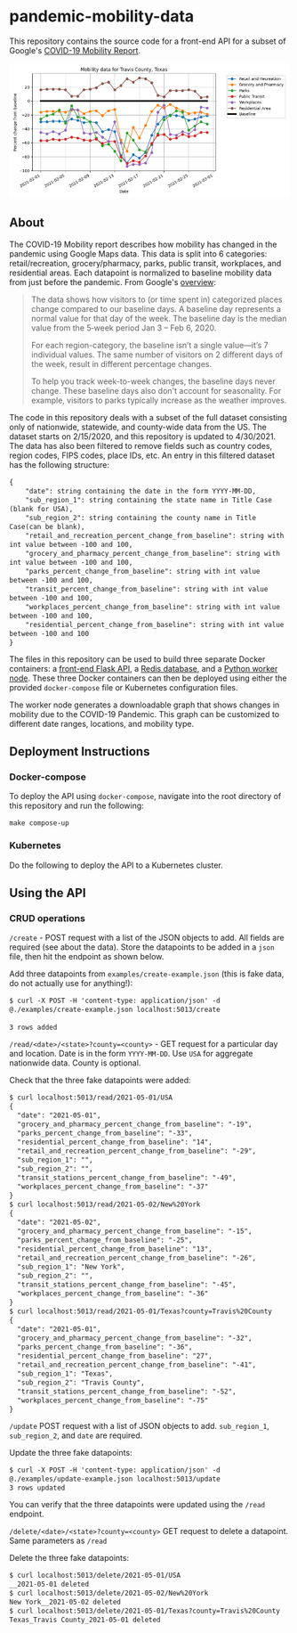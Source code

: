 # pandemic-mobility-data

This repository contains the source code for a front-end API for a subset of Google's [COVID-19 Mobility Report](https://www.google.com/covid19/mobility/). 

![Example Image](./examples/example.png)

## About

The COVID-19 Mobility report describes how mobility has changed in the pandemic using Google Maps data. This data is split into 6 categories: retail/recreation, grocery/pharmacy, parks, public transit, workplaces, and residential areas. Each datapoint is normalized to baseline mobility data from just before the pandemic. From Google's [overview](https://support.google.com/covid19-mobility/answer/9824897?hl=en&ref_topic=9822927):

> The data shows how visitors to (or time spent in) categorized places change compared to our baseline days. A baseline day represents a normal value for that day of the week. The baseline day is the median value from the 5‑week period Jan 3 – Feb 6, 2020.
>
>For each region-category, the baseline isn’t a single value—it’s 7 individual values. The same number of visitors on 2 different days of the week, result in different percentage changes. 
>
>To help you track week-to-week changes, the baseline days never change. These baseline days also don't account for seasonality. For example, visitors to parks typically increase as the weather improves.

The code in this repository deals with a subset of the full dataset consisting only of nationwide, statewide, and county-wide data from the US. The dataset starts on 2/15/2020, and this repository is updated to 4/30/2021. The data has also been filtered to remove fields such as country codes, region codes, FIPS codes, place IDs, etc. An entry in this filtered dataset has the following structure:

```
{
    "date": string containing the date in the form YYYY-MM-DD,
    "sub_region_1": string containing the state name in Title Case (blank for USA),
    "sub_region_2": string containing the county name in Title Case(can be blank),
    "retail_and_recreation_percent_change_from_baseline": string with int value between -100 and 100,
    "grocery_and_pharmacy_percent_change_from_baseline": string with int value between -100 and 100,
    "parks_percent_change_from_baseline": string with int value between -100 and 100,
    "transit_percent_change_from_baseline": string with int value between -100 and 100,
    "workplaces_percent_change_from_baseline": string with int value between -100 and 100,
    "residential_percent_change_from_baseline": string with int value between -100 and 100
}
```

The files in this repository can be used to build three separate Docker containers: a [front-end Flask API](https://hub.docker.com/repository/docker/harrijin/pandemic-mobility-api), a [Redis database](https://hub.docker.com/repository/docker/harrijin/pandemic-mobility-db), and a [Python worker node](https://hub.docker.com/repository/docker/harrijin/pandemic-mobility-wrk). These three Docker containers can then be deployed using either the provided `docker-compose` file or Kubernetes configuration files.

The worker node generates a downloadable graph that shows changes in mobility due to the COVID-19 Pandemic. This graph can be customized to different date ranges, locations, and mobility type.

## Deployment Instructions

### Docker-compose

To deploy the API using `docker-compose`, navigate into the root directory of this repository and run the following:

```
make compose-up
```

### Kubernetes

Do the following to deploy the API to a Kubernetes cluster. 

## Using the API

### CRUD operations

`/create` - POST request with a list of the JSON objects to add. All fields are required (see about the data). Store the datapoints to be added in a `json` file, then hit the endpoint as shown below.

Add three datapoints from `examples/create-example.json` (this is fake data, do not actually use for anything!):
```
$ curl -X POST -H 'content-type: application/json' -d @./examples/create-example.json localhost:5013/create

3 rows added
```

`/read/<date>/<state>?county=<county>` - GET request for a particular day and location. Date is in the form `YYYY-MM-DD`. Use `USA` for aggregate nationwide data. County is optional. 

Check that the three fake datapoints were added:
```
$ curl localhost:5013/read/2021-05-01/USA 
{
  "date": "2021-05-01", 
  "grocery_and_pharmacy_percent_change_from_baseline": "-19", 
  "parks_percent_change_from_baseline": "-33", 
  "residential_percent_change_from_baseline": "14", 
  "retail_and_recreation_percent_change_from_baseline": "-29", 
  "sub_region_1": "", 
  "sub_region_2": "", 
  "transit_stations_percent_change_from_baseline": "-49", 
  "workplaces_percent_change_from_baseline": "-37"
}
$ curl localhost:5013/read/2021-05-02/New%20York
{
  "date": "2021-05-02", 
  "grocery_and_pharmacy_percent_change_from_baseline": "-15", 
  "parks_percent_change_from_baseline": "-25", 
  "residential_percent_change_from_baseline": "13", 
  "retail_and_recreation_percent_change_from_baseline": "-26", 
  "sub_region_1": "New York", 
  "sub_region_2": "", 
  "transit_stations_percent_change_from_baseline": "-45", 
  "workplaces_percent_change_from_baseline": "-36"
}
$ curl localhost:5013/read/2021-05-01/Texas?county=Travis%20County
{
  "date": "2021-05-01", 
  "grocery_and_pharmacy_percent_change_from_baseline": "-32", 
  "parks_percent_change_from_baseline": "-36", 
  "residential_percent_change_from_baseline": "27", 
  "retail_and_recreation_percent_change_from_baseline": "-41", 
  "sub_region_1": "Texas", 
  "sub_region_2": "Travis County", 
  "transit_stations_percent_change_from_baseline": "-52", 
  "workplaces_percent_change_from_baseline": "-75"
}
```

`/update` POST request with a list of JSON objects to add. `sub_region_1`, `sub_region_2`, and `date` are required. 

Update the three fake datapoints:
```
$ curl -X POST -H 'content-type: application/json' -d @./examples/update-example.json localhost:5013/update
3 rows updated
```

You can verify that the three datapoints were updated using the `/read` endpoint.

`/delete/<date>/<state>?county=<county>` GET request to delete a datapoint. Same parameters as `/read`

Delete the three fake datapoints:
```
$ curl localhost:5013/delete/2021-05-01/USA
__2021-05-01 deleted
$ curl localhost:5013/delete/2021-05-02/New%20York
New York__2021-05-02 deleted
$ curl localhost:5013/delete/2021-05-01/Texas?county=Travis%20County
Texas_Travis County_2021-05-01 deleted
```
